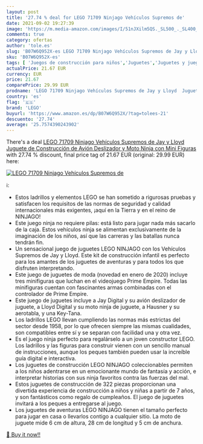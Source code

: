 ```yaml
---
layout: post
title: '27.74 % deal for LEGO 71709 Ninjago Vehículos Supremos de'
date: 2021-09-02 19:27:39
image: 'https://m.media-amazon.com/images/I/51nJXilm5QS._SL500_._SL400_.jpg'
comments: true
category: ofertas
author: 'tole.es'
slug: 'B07W6Q952X-es LEGO 71709 Ninjago Vehículos Supremos de Jay y Lloyd...'
sku: 'B07W6Q952X-es'
tags: [ 'Juegos de construcción para niños','Juguetes','Juguetes y juegos','Sets de construcción','lego', ]
actualPrice: 21.67 EUR
currency: EUR
price: 21.67
comparePrice: 29.99 EUR
prodname: 'LEGO 71709 Ninjago Vehículos Supremos de Jay y Lloyd  Juguete de Construcción de Avión Deslizador y Moto Ninja con Mini Figuras'
country: 'es'
flag: '🇪🇸'
brand: 'LEGO'
buyurl: 'https://www.amazon.es/dp/B07W6Q952X/?tag=tolees-21'
descuento: '27.74'
average: '25.7574390243902'
---
```


There's a deal [LEGO 71709 Ninjago Vehículos Supremos de Jay y Lloyd  Juguete de Construcción de Avión Deslizador y Moto Ninja con Mini Figuras](https://www.amazon.es/dp/B07W6Q952X/?tag=tolees-21)  with  27.74 % discount, final price tag of  21.67 EUR (original: 29.99 EUR) here:

[![LEGO 71709 Ninjago Vehículos Supremos de](https://m.media-amazon.com/images/I/51nJXilm5QS._SL500_._SL400_.jpg)](https://www.amazon.es/dp/B07W6Q952X/?tag=tolees-21)

ℹ️:

- Estos ladrillos y elementos LEGO se han sometido a rigurosas pruebas y satisfacen los requisitos de las normas de seguridad y calidad internacionales más exigentes, ¡aquí en la Tierra y en el reino de NINJAGO!
- Este juego ninja no requiere pilas: está listo para jugar nada más sacarlo de la caja. Estos vehículos ninja se alimentan exclusivamente de la imaginación de los niños, así que las carreras y las batallas nunca tendrán fin.
- Un sensacional juego de juguetes LEGO NINJAGO con los Vehículos Supremos de Jay y Lloyd. Este kit de construcción infantil es perfecto para los amantes de los juguetes de aventuras y para todos los que disfruten interpretando.
- Este juego de juguetes de moda (novedad en enero de 2020) incluye tres minifiguras que luchan en el videojuego Prime Empire. Todas las minifiguras cuentan con fascinantes armas combinadas con el controlador de Prime Empire.
- Este juego de juguetes incluye a Jay Digital y su avión deslizador de juguete, a Lloyd Digital y su moto ninja de juguete, a Hausner y su aerotabla, y una Key-Tana.
- Los ladrillos LEGO llevan cumpliendo las normas más estrictas del sector desde 1958, por lo que ofrecen siempre las mismas cualidades, son compatibles entre sí y se separan con facilidad una y otra vez.
- Es el juego ninja perfecto para regalárselo a un joven constructor LEGO. Los ladrillos y las figuras para construir vienen con un sencillo manual de instrucciones, aunque los peques también pueden usar la increíble guía digital e interactiva.
- Los juguetes de construcción LEGO NINJAGO coleccionables permiten a los niños adentrarse en un emocionante mundo de fantasía y acción, e interpretar historias con sus ninja favoritos contra las fuerzas del mal.
- Estos juguetes de construcción de 322 piezas proporcionan una divertida experiencia de construcción a niños y niñas a partir de 7 años, y son fantásticos como regalo de cumpleaños. El juego de juguetes invitará a los peques a entregarse al juego.
- Los juguetes de aventuras LEGO NINJAGO tienen el tamaño perfecto para jugar en casa o llevarlos contigo a cualquier sitio. La moto de juguete mide 6 cm de altura, 28 cm de longitud y 5 cm de anchura.

[🛒 Buy it now!!](https://www.amazon.es/dp/B07W6Q952X/?tag=tolees-21)
